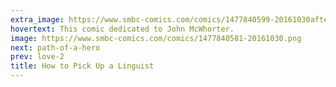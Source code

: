 ```yaml
---
extra_image: https://www.smbc-comics.com/comics/1477840599-20161030after.png
hovertext: This comic dedicated to John McWhorter.
image: https://www.smbc-comics.com/comics/1477840581-20161030.png
next: path-of-a-hero
prev: love-2
title: How to Pick Up a Linguist
---
```

